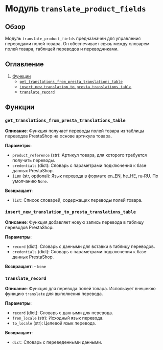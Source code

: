 # Модуль `translate_product_fields`

## Обзор

Модуль `translate_product_fields` предназначен для управления переводами полей товара. Он обеспечивает связь между словарем полей товара, таблицей переводов и переводчиками.

## Оглавление

1.  [Функции](#Функции)
    *   [`get_translations_from_presta_translations_table`](#get_translations_from_presta_translations_table)
    *   [`insert_new_translation_to_presta_translations_table`](#insert_new_translation_to_presta_translations_table)
    *   [`translate_record`](#translate_record)

## Функции

### `get_translations_from_presta_translations_table`

**Описание**:
Функция получает переводы полей товара из таблицы переводов PrestaShop на основе артикула товара.

**Параметры**:
-   `product_reference` (str): Артикул товара, для которого требуется получить переводы.
-   `credentials` (dict): Словарь с параметрами подключения к базе данных PrestaShop.
-  `i18n` (str, optional): Язык перевода в формате en_EN, he_HE, ru-RU. По умолчанию `None`.

**Возвращает**:
- `list`: Список словарей, содержащих переводы полей товара.

### `insert_new_translation_to_presta_translations_table`

**Описание**:
Функция добавляет новую запись перевода в таблицу переводов PrestaShop.

**Параметры**:
-   `record` (dict): Словарь с данными для вставки в таблицу переводов.
-   `credentials` (dict): Словарь с параметрами подключения к базе данных PrestaShop.

**Возвращает**:
    - `None`

### `translate_record`

**Описание**:
Функция для перевода полей товара. Использует внешнюю функцию `translate` для выполнения перевода.

**Параметры**:
-   `record` (dict): Словарь с данными для перевода.
-   `from_locale` (str): Исходный язык перевода.
-   `to_locale` (str): Целевой язык перевода.

**Возвращает**:
-   `dict`: Словарь с переведенными данными.